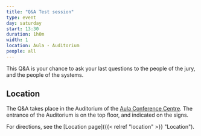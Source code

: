 ```yaml
---
title: "Q&A Test session"
type: event
day: saturday
start: 13:30
duration: 1h0m
width: 1
location: Aula - Auditorium
people: all
---
```


This Q&A is your chance to ask your last questions to the people of the jury, and the people of the systems.

## Location
The Q&A takes place in the Auditorium of the [Aula Conference Centre](https://iamap.tudelft.nl/en/poi/aula-conference-center/).
The entrance of the Auditorium is on the top floor, and indicated on the signs.

For directions, see the [Location page]({{< relref "location" >}} "Location").
